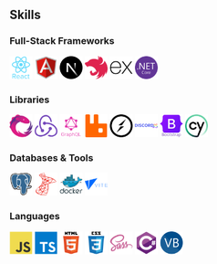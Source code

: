 ## Skills

### Full-Stack Frameworks

<p align='left'>
<!-- React -->
<img src="https://raw.githubusercontent.com/devicons/devicon/master/icons/react/react-original-wordmark.svg" alt="react" width="40" height="40"/>
<!-- Angular -->
<img src="https://raw.githubusercontent.com/devicons/devicon/master/icons/angularjs/angularjs-original.svg" alt="angular" width="40" height="40"/>
<!-- NextJs -->
<img src="https://github.com/devicons/devicon/blob/master/icons/nextjs/nextjs-original.svg" alt="nextJs" width="40" height="40"/>
  <!-- NestJS -->
<img src="https://raw.githubusercontent.com/devicons/devicon/master/icons/nestjs/nestjs-original.svg" alt="nestjs" width="40" height="40"/>
<!-- ExpressJS -->
<img src="https://raw.githubusercontent.com/devicons/devicon/master/icons/express/express-original.svg" alt="expressjs" width="40" height="40" style="background-color: white;"/>
<!-- .NETCore -->
<img src="https://raw.githubusercontent.com/devicons/devicon/master/icons/dotnetcore/dotnetcore-original.svg" alt="dotnet" width="40" height="40"/>
</p>

### Libraries

<p align='left'>
<!-- Rxjs -->
<img src="https://github.com/devicons/devicon/blob/master/icons/rxjs/rxjs-original.svg" alt="rxjs" width="40" height="40"/>
<!-- Redux -->
<img src="https://github.com/devicons/devicon/blob/master/icons/redux/redux-original.svg" alt="redux" width="40" height="40"/>
<!-- GraphQL -->
<img src="https://github.com/devicons/devicon/blob/master/icons/graphql/graphql-plain-wordmark.svg" alt="graphQL" width="40" height="40"/>
<!-- RabbitMQ -->
<img src="https://github.com/devicons/devicon/blob/master/icons/rabbitmq/rabbitmq-original.svg" alt="rabbitMQ" width="40" height="40"/>
<!-- SocketIO -->
<img src="https://github.com/devicons/devicon/blob/master/icons/socketio/socketio-original.svg" alt="socketIO" width="40" height="40"/>
<!-- DiscordJs -->
<img src="https://github.com/devicons/devicon/blob/master/icons/discordjs/discordjs-original-wordmark.svg" alt="discordJs" width="40" height="40"/>
<!-- Bootstrap -->
<img src="https://github.com/devicons/devicon/blob/master/icons/bootstrap/bootstrap-original-wordmark.svg" alt="bootstrap" width="40" height="40"/>
<!-- Cypress -->
<img src="https://github.com/devicons/devicon/blob/master/icons/cypressio/cypressio-original.svg" alt="cypress" width="40" height="40"/>
</p>

### Databases & Tools

<p align="left">
  <!-- PostgreSQL -->
<img src="https://raw.githubusercontent.com/devicons/devicon/master/icons/postgresql/postgresql-original.svg" alt="postgresql" width="40" height="40"/>
<!-- MSSQL -->
<img src="https://raw.githubusercontent.com/devicons/devicon/master/icons/microsoftsqlserver/microsoftsqlserver-plain.svg" alt="mssql" width="40" height="40"/>
<!-- Docker -->
<img src="https://raw.githubusercontent.com/devicons/devicon/master/icons/docker/docker-original-wordmark.svg" alt="docker" width="40" height="40"/>
<!-- Vite -->
<img src="https://github.com/devicons/devicon/blob/master/icons/vite/vite-original-wordmark.svg" alt="vite" width="40" height="40"/>
</p>

### Languages

<p align="left">
  <!-- JavaScript -->
<img src="https://raw.githubusercontent.com/devicons/devicon/master/icons/javascript/javascript-original.svg" alt="javascript" width="40" height="40"/>
<!-- TypeScript -->
<img src="https://raw.githubusercontent.com/devicons/devicon/master/icons/typescript/typescript-original.svg" alt="typescript" width="40" height="40"/>
<!-- HTML -->
<img src="https://raw.githubusercontent.com/devicons/devicon/master/icons/html5/html5-original-wordmark.svg" alt="html" width="40" height="40"/>
<!-- CSS -->
<img src="https://github.com/devicons/devicon/blob/master/icons/css3/css3-original-wordmark.svg" alt="css" width="40" height="40"/>
<!-- Sass -->
<img src="https://raw.githubusercontent.com/devicons/devicon/master/icons/sass/sass-original.svg" alt="sass" width="40" height="40"/>
<!-- C# -->
<img src="https://raw.githubusercontent.com/devicons/devicon/master/icons/csharp/csharp-original.svg" alt="csharp" width="40" height="40"/>
<!-- VB -->
<img src="https://github.com/devicons/devicon/blob/master/icons/visualbasic/visualbasic-original.svg" alt="vb" width="40" height="40"/>
</p>
